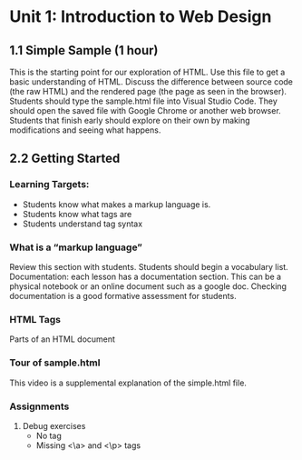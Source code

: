 # Unit 1: Introduction to Web Design

## 1.1 Simple Sample (1 hour)
This is the starting point for our exploration of HTML. Use this file to get a basic understanding of HTML. Discuss the difference between source code (the raw HTML) and the rendered page (the page as seen in the browser). 
Students should type the sample.html file into Visual Studio Code. They should open the saved file with Google Chrome or another web browser. 
Students that finish early should explore on their own by making modifications and seeing what happens. 


## 2.2 Getting Started 
### Learning Targets:
* Students know what makes a markup language is.
* Students know what tags are
* Students understand tag syntax 

### What is a “markup language”
Review this section with students. Students should begin a vocabulary list. 
Documentation: each lesson has a documentation section. This can be a physical notebook or an online document such as a google doc. Checking documentation is a good formative assessment for students.


### HTML Tags
Parts of an HTML document

### Tour of sample.html
This video is a supplemental explanation of the simple.html file. 

### Assignments
1. Debug exercises
    * No <!DOCTYPE html> tag
    * Missing <\a> and <\p> tags

